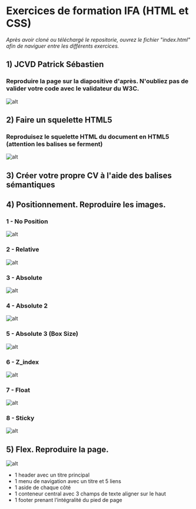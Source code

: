 # Exercices de formation IFA (HTML et CSS)

*Après avoir cloné ou téléchargé le repositorie, ouvrez le fichier "index.html" afin de naviguer entre les différents exercices.*

## 1) JCVD Patrick Sébastien

### Reproduire la page sur la diapositive d'après. N'oubliez pas de valider votre code avec le validateur du W3C.

![alt](https://github.com/cedric-famibelle/html_css/blob/master/img/jcvdpat.jpg)


## 2) Faire un squelette HTML5

### Reproduisez le squelette HTML du document en HTML5 (attention les balises se ferment)

![alt](https://github.com/cedric-famibelle/html_css/blob/master/img/squelette.jpg)


## 3) Créer votre propre CV à l'aide des balises sémantiques


## 4) Positionnement. Reproduire les images. 

### 1 - No Position

![alt](https://github.com/cedric-famibelle/html_css/blob/master/img/1-no_position.jpg)


### 2 - Relative

![alt](https://github.com/cedric-famibelle/html_css/blob/master/img/2-relative.jpg)


### 3 - Absolute

![alt](https://github.com/cedric-famibelle/html_css/blob/master/img/3-absolute.jpg)


### 4 - Absolute 2

![alt](https://github.com/cedric-famibelle/html_css/blob/master/img/4-absolute_2.jpg)


### 5 - Absolute 3 (Box Size)

![alt](https://github.com/cedric-famibelle/html_css/blob/master/img/5-absolute_3_box_size.jpg)


### 6 - Z_index

![alt](https://github.com/cedric-famibelle/html_css/blob/master/img/6-z_index.jpg)


### 7 - Float

![alt](https://github.com/cedric-famibelle/html_css/blob/master/img/7-float.jpg)

### 8 - Sticky

![alt](https://github.com/cedric-famibelle/html_css/blob/master/img/8-sticky.jpg)


## 5) Flex. Reproduire la page.

![alt](https://github.com/cedric-famibelle/html_css/blob/master/img/5-flex.jpg)

* 1 header avec un titre principal
* 1 menu de navigation avec un titre et 5 liens
* 1 aside de chaque côté
* 1 conteneur central avec 3 champs de texte aligner sur le haut
* 1 footer prenant l’intégralité du pied de page






 





